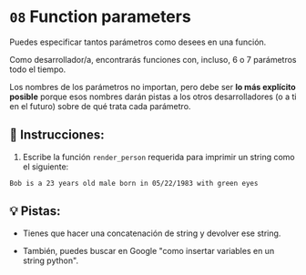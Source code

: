 # `08` Function parameters

Puedes especificar tantos parámetros como desees en una función. 

Como desarrollador/a, encontrarás funciones con, incluso, 6 o 7 parámetros todo el tiempo. 

Los nombres de los parámetros no importan, pero debe ser **lo más explícito posible** porque esos nombres darán pistas a los otros desarrolladores (o a ti en el futuro) sobre de qué trata cada parámetro.

## 📝 Instrucciones:

1. Escribe la función `render_person` requerida para imprimir un string como el siguiente:

```text
Bob is a 23 years old male born in 05/22/1983 with green eyes
```

## 💡 Pistas:

+ Tienes que hacer una concatenación de string y devolver ese string.

+ También, puedes buscar en Google "como insertar variables en un string python".
